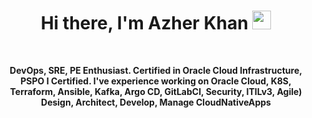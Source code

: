 <p>
  <h1 align="center"><b>Hi there, I'm Azher Khan <img src="https://docs.google.com/uc?export=download&id=166Ecq6uBl61U14OUlkHOHIBv2ArKoumJ" alt="" width="30"></h1>
</p>


<br />
<p align="center">DevOps, SRE, PE Enthusiast. Certified in Oracle Cloud Infrastructure, PSPO I Certified. I've experience working on Oracle Cloud, K8S, Terraform, Ansible, Kafka, Argo CD, GitLabCI, Security, ITILv3, Agile) Design, Architect, Develop, Manage CloudNativeApps</p>
<br />

<!--
**azherullahkhan/azherullahkhan** is a ✨ _special_ ✨ repository because its `README.md` (this file) appears on your GitHub profile.

Here are some ideas to get you started:

- 🔭 I’m currently working on ...
- 🌱 I’m currently learning ...
- 👯 I’m looking to collaborate on ...
- 🤔 I’m looking for help with ...
- 💬 Ask me about ...
- 📫 How to reach me: ...
- 😄 Pronouns: ...
- ⚡ Fun fact: ...
-->

